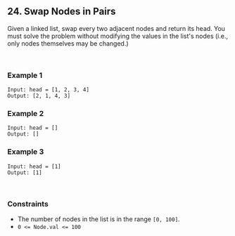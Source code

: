 ## 24. Swap Nodes in Pairs

Given a linked list, swap every two adjacent nodes and return its head. You must solve the problem without modifying the values in the list's nodes (i.e., only nodes themselves may be changed.)

<br>

### Example 1

```
Input: head = [1, 2, 3, 4]
Output: [2, 1, 4, 3]
```

### Example 2

```
Input: head = []
Output: []
```

### Example 3

```
Input: head = [1]
Output: [1]
```

<br>

### Constraints

* The number of nodes in the list is in the range `[0, 100]`.
* `0 <= Node.val <= 100`
